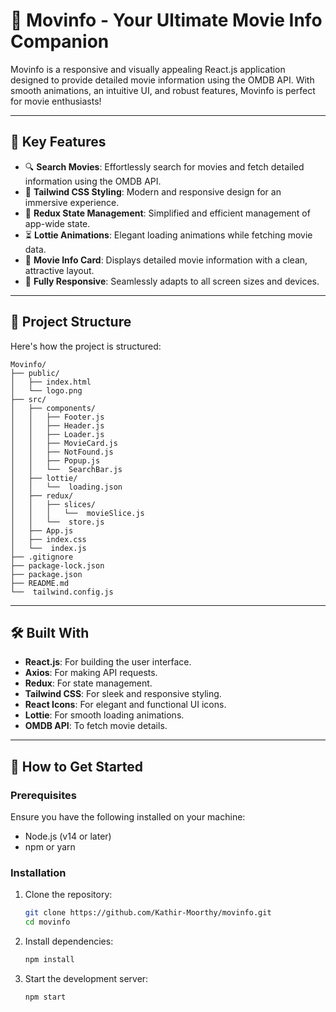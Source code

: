 # 🎥 Movinfo - Your Ultimate Movie Info Companion

Movinfo is a responsive and visually appealing React.js application designed to provide detailed movie information using the OMDB API. With smooth animations, an intuitive UI, and robust features, Movinfo is perfect for movie enthusiasts!

---

## 🚀 Key Features
- 🔍 **Search Movies**: Effortlessly search for movies and fetch detailed information using the OMDB API.
- 🎨 **Tailwind CSS Styling**: Modern and responsive design for an immersive experience.
- 🧩 **Redux State Management**: Simplified and efficient management of app-wide state.
- ⏳ **Lottie Animations**: Elegant loading animations while fetching movie data.
- 📄 **Movie Info Card**: Displays detailed movie information with a clean, attractive layout.
- 📱 **Fully Responsive**: Seamlessly adapts to all screen sizes and devices.

---

## 📂 Project Structure

Here's how the project is structured:

```plaintext
Movinfo/
├── public/
│   ├── index.html
│   └── logo.png
├── src/
│   ├── components/
│   │   ├── Footer.js
│   │   ├── Header.js
│   │   ├── Loader.js
│   │   ├── MovieCard.js
│   │   ├── NotFound.js
│   │   ├── Popup.js
│   │   └──  SearchBar.js
│   ├── lottie/
│   │   └──  loading.json
│   ├── redux/
│   │   ├── slices/
│   │   │   └──  movieSlice.js
│   │   └──  store.js
│   ├── App.js
│   ├── index.css
│   └──  index.js
├── .gitignore
├── package-lock.json
├── package.json
├── README.md
└──  tailwind.config.js
```

---

## 🛠️ Built With
- **React.js**: For building the user interface.
- **Axios**: For making API requests.
- **Redux**: For state management.
- **Tailwind CSS**: For sleek and responsive styling.
- **React Icons**: For elegant and functional UI icons.
- **Lottie**: For smooth loading animations.
- **OMDB API**: To fetch movie details.

---

## 🌟 How to Get Started

### Prerequisites
Ensure you have the following installed on your machine:
- Node.js (v14 or later)
- npm or yarn

### Installation
1. Clone the repository:
   ```bash
   git clone https://github.com/Kathir-Moorthy/movinfo.git
   cd movinfo
2. Install dependencies:
   ```bash
   npm install
3. Start the development server:
   ```bash
   npm start
